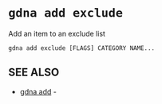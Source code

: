 # `gdna add exclude`

Add an item to an exclude list

```text
gdna add exclude [FLAGS] CATEGORY NAME...
```

## SEE ALSO

* [gdna add](gdna_add.md)	 - 

